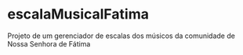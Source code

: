 # escalaMusicalFatima
Projeto de um gerenciador de escalas dos músicos da comunidade de Nossa Senhora de Fátima

